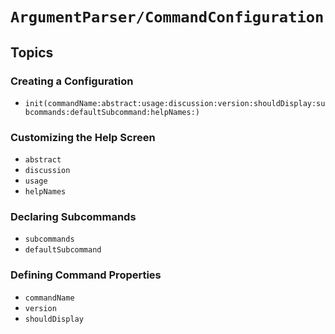 # ``ArgumentParser/CommandConfiguration``

## Topics

### Creating a Configuration

- ``init(commandName:abstract:usage:discussion:version:shouldDisplay:subcommands:defaultSubcommand:helpNames:)``

### Customizing the Help Screen

- ``abstract``
- ``discussion``
- ``usage``
- ``helpNames``

### Declaring Subcommands

- ``subcommands``
- ``defaultSubcommand``

### Defining Command Properties

- ``commandName``
- ``version``
- ``shouldDisplay``

